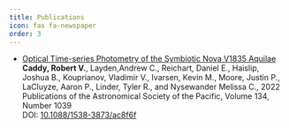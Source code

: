 ```yaml
---
title: Publications
icon: fas fa-newspaper
order: 3
---
```


- [Optical Time-series Photometry of the Symbiotic Nova V1835 Aquilae](https://iopscience.iop.org/article/10.1088/1538-3873/ac8f6f) \
  **Caddy, Robert V.**, Layden,Andrew C., Reichart, Daniel E., Haislip, Joshua B., Kouprianov, Vladimir V., Ivarsen, Kevin M., Moore, Justin P., LaCluyze, Aaron P., Linder, Tyler R., and Nysewander Melissa C., 2022 \
  Publications of the Astronomical Society of the Pacific, Volume 134, Number 1039 \
  DOI: [10.1088/1538-3873/ac8f6f](https://doi.org/10.1088/1538-3873/ac8f6f)